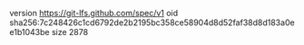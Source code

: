 version https://git-lfs.github.com/spec/v1
oid sha256:7c248426c1cd6792de2b2195bc358ce58904d8d52faf38d8d183a0ee1b1043be
size 2878
